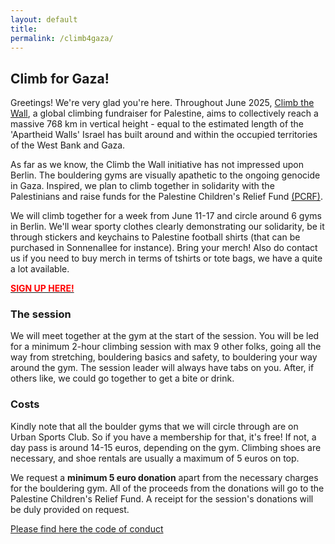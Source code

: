 ```yaml
---
layout: default
title:
permalink: /climb4gaza/
---
```


## Climb for Gaza!
Greetings! We're very glad you're here. Throughout June 2025, [Climb the Wall](https://climb-the-wall.org/), a global climbing fundraiser for Palestine, aims to collectively reach a massive 768 km in vertical height - equal to the estimated length of the 'Apartheid Walls' Israel has built around and within the occupied territories of the West Bank and Gaza.

As far as we know, the Climb the Wall initiative has not impressed upon Berlin. The bouldering gyms are visually apathetic to the ongoing genocide in Gaza. Inspired, we plan to climb together in solidarity with the Palestinians and raise funds for the Palestine Children's Relief Fund [(PCRF)](https://www.pcrf.net/).

We will climb together for a week from June 11-17 and circle around 6 gyms in Berlin. We'll wear sporty clothes clearly demonstrating our solidarity, be it through stickers and keychains to Palestine football shirts (that can be purchased in Sonnenallee for instance). Bring your merch! Also do contact us if you need to buy merch in terms of tshirts or tote bags, we have a quite a lot available.

[<span style="color: red;">**SIGN UP HERE!**</span>](https://docs.google.com/forms/d/e/1FAIpQLSf-d8RXMtvUTZMfGZ9MxcMO8w_er61BaGtJHLQMhTXz63bJ1g/viewform?usp=dialog)

### The session
We will meet together at the gym at the start of the session. You will be led for a minimum 2-hour climbing session with max 9 other folks, going all the way from stretching, bouldering basics and safety, to bouldering your way around the gym. The session leader will always have tabs on you. After, if others like, we could go together to get a bite or drink.

### Costs
Kindly note that all the boulder gyms that we will circle through are on Urban Sports Club. So if you have a membership for that, it's free! If not, a day pass is around 14-15 euros, depending on the gym. Climbing shoes are necessary, and shoe rentals are usually a maximum of 5 euros on top.  

We request a **minimum 5 euro donation** apart from the necessary charges for the bouldering gym. All of the proceeds from the donations will go to the Palestine Children's Relief Fund. A receipt for the session's donations will be duly provided on request.

[Please find here the code of conduct]( {{site.url}}/climb4gazacoc/)

